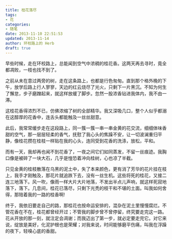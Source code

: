 ```yaml
---
title: 桂花落尽
tags:
- 花
categories:
- 随笔
date: 2013-11-10 22:51:53
updated: 2013-11-14
author: 环校路上的 Herb
draft: true
---
```


早些时候，走在环校路上，总能闻到空气中浓稠的桂花香。这两天再去寻时，竟全都凋败，一枝也找不到了。 <!--more-->

之前从未在意过两旁的树，走在这条路上，也都是行色匆匆。直到那个格外晚的下午，放学后路上行人寥寥，天边的红云烧尽了光火，只剩下一片黑沉。不知为何生了懈怠，步子磨蹭起来，就这样放缓了脚步。忽然一股浓香钻进我体内，我不由一滞。

这桂花香得浓烈不已，仿佛浓缩了树的全部精华。我又深吸几口，整个人似乎都溺在这醇厚的花香中，连舌头都能触及一丝丝甜意。

此后，我常常缓步走在这段路上，同一簇一簇一串一串金黄的花交流，细细体味香甜的空气，那一层层轻柔的香气，抚慰了我心头的焦躁不安，让一切波澜重归平静，像桂花攒在桂枝一样贴在我的心头，连同受到花香的洗涤，放松，平和。

而有一天，我却再也闻不到花香了，一夜之间它们如同蒸发，不留一丝痕迹。我胸口像是被碎了一块大石，几乎是惶恐着冲向桂树，心也凉了半截。

只见金黄的桂枝散落在乌黑的泥土中，失了本来颜色，更有消了芳华的花片挂在枝上，我手才刚触及，那花片就追跌下去，没有一丝生机。这些将死的桂花，又接二连三地落下。风一吹，像雨一样大片大片地落，不发出半点儿声响，就这样死寂地落下，落下。几息间，桂花已落尽，只剩下光秃的枝干和不堪的土面。叫我如何舍得，那陪着我的一路的桂香啊!

终于，我依旧要走自己的路，那桂花也按命运安排的，混杂在泥土里慢慢腐烂。不管花香在不在，桂花都曾经开过；不管我的脚步曾不曾停留，终究要走完这一路。花从开放的那一刻，就注定会凋谢；而我迈出了第一步，就必定要走完它。对它来说，绽放是美好，化泥护根也是荣耀；对我来说，时间能够磨平伤痛，叫我在浮躁的夜下，轻嗅心底的香甜。